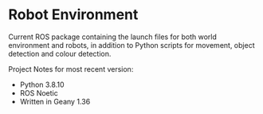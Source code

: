 # Robot Environment

Current ROS package containing the launch files for both world environment and robots, in addition to Python scripts for movement, object detection and colour detection.

Project Notes for most recent version:
- Python 3.8.10
- ROS Noetic
- Written in Geany 1.36
